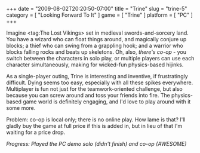 +++
date = "2009-08-02T20:20:50-07:00"
title = "Trine"
slug = "trine-5"
category = [ "Looking Forward To It" ]
game = [ "Trine" ]
platform = [ "PC" ]
+++

Imagine <tag:The Lost Vikings> set in medieval swords-and-sorcery land.  You have a wizard who can float things around, and magically conjure up blocks; a thief who can swing from a grappling hook; and a warrior who blocks falling rocks and beats up skeletons.  Oh, also, <i>there's co-op</i> - you switch between the characters in solo play, or multiple players can use each character simultaneously, making for wicked-fun physics-based hijinks.

As a single-player outing, Trine is interesting and inventive, if frustratingly difficult.  Dying seems too easy, especially with all these spikes everywhere.  Multiplayer is fun not just for the teamwork-oriented challenge, but also because you can screw around and toss your friends into fire.  The physics-based game world is definitely engaging, and I'd love to play around with it some more.

Problem: co-op is local only; there is no online play.  How lame is that?  I'll gladly buy the game at full price if this is added in, but in lieu of that I'm waiting for a price drop.

<i>Progress: Played the PC demo solo (didn't finish) and co-op (AWESOME)</i>